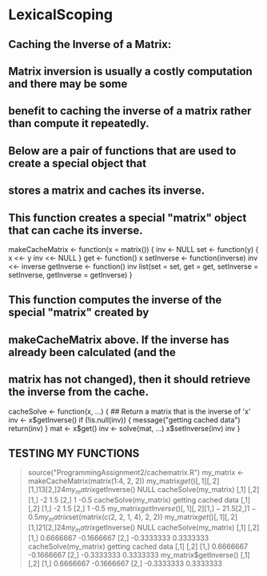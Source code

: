 # LexicalScoping
## Caching the Inverse of a Matrix:
## Matrix inversion is usually a costly computation and there may be some 
## benefit to caching the inverse of a matrix rather than compute it repeatedly.
## Below are a pair of functions that are used to create a special object that 
## stores a matrix and caches its inverse.

## This function creates a special "matrix" object that can cache its inverse.

makeCacheMatrix <- function(x = matrix()) {
        inv <- NULL
        set <- function(y) {
                x <<- y
                inv <<- NULL
        }
        get <- function() x
        setInverse <- function(inverse) inv <<- inverse
        getInverse <- function() inv
        list(set = set,
             get = get,
             setInverse = setInverse,
             getInverse = getInverse)
}


## This function computes the inverse of the special "matrix" created by 
## makeCacheMatrix above. If the inverse has already been calculated (and the 
## matrix has not changed), then it should retrieve the inverse from the cache.

cacheSolve <- function(x, ...) {
        ## Return a matrix that is the inverse of 'x'
        inv <- x$getInverse()
        if (!is.null(inv)) {
                message("getting cached data")
                return(inv)
        }
        mat <- x$get()
        inv <- solve(mat, ...)
        x$setInverse(inv)
        inv
}

## TESTING MY FUNCTIONS
> source("ProgrammingAssignment2/cachematrix.R")
> my_matrix <- makeCacheMatrix(matrix(1:4, 2, 2))
> my_matrix$get()
     [,1] [,2]
[1,]    1    3
[2,]    2    4
> my_matrix$getInverse()
NULL
> cacheSolve(my_matrix)
     [,1] [,2]
[1,]   -2  1.5
[2,]    1 -0.5
> cacheSolve(my_matrix)
getting cached data
     [,1] [,2]
[1,]   -2  1.5
[2,]    1 -0.5
> my_matrix$getInverse()
     [,1] [,2]
[1,]   -2  1.5
[2,]    1 -0.5
> my_matrix$set(matrix(c(2, 2, 1, 4), 2, 2))
> my_matrix$get()
     [,1] [,2]
[1,]    2    1
[2,]    2    4
> my_matrix$getInverse()
NULL
> cacheSolve(my_matrix)
           [,1]       [,2]
[1,]  0.6666667 -0.1666667
[2,] -0.3333333  0.3333333
> cacheSolve(my_matrix)
getting cached data
           [,1]       [,2]
[1,]  0.6666667 -0.1666667
[2,] -0.3333333  0.3333333
> my_matrix$getInverse()
           [,1]       [,2]
[1,]  0.6666667 -0.1666667
[2,] -0.3333333  0.3333333
